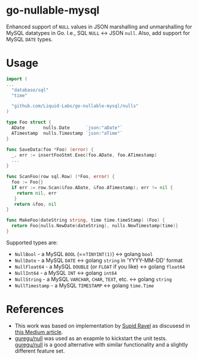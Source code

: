 # go-nullable-mysql
Enhanced support of `NULL` values in JSON marshalling and unmarshalling for MySQL datatypes in Go. I.e., SQL `NULL` <-> JSON `null`. Also, add support for MySQL `DATE` types.

# Usage
```go
import (
...
  "database/sql"
  "time"

  "github.com/Liquid-Labs/go-nullable-mysql/nulls"
)

type Foo struct {
  ADate       nulls.Date      `json:"aDate"`
  ATimestamp  nulls.Timestamp `json:"aTime"`
}

func SaveData(foo *Foo) (error) {
  _, err := insertFooStmt.Exec(foo.ADate, foo.ATimestamp)
  ...
}

func ScanFoo(row sql.Row) (*Foo, error) {
  foo := Foo{}
  if err := row.Scan(&foo.ADate, &foo.ATimestamp); err != nil {
    return nil, err
   }
   return &foo, nil
}

func MakeFoo(dateString string, time time.timeStamp) (Foo) {
  return Foo{nulls.NewDate(dateString), nulls.NewTimestamp(time)}
}
```

Supported types are:
* `NullBool` - a MySQL `BOOL` (==`TINYINT(1)`) <-> golang `bool`
* `NullDate` - a MySQL `DATE` <-> golang `string` in 'YYYY-MM-DD' format
* `NullFloat64` - a MySQL `DOUBLE` (or `FLOAT` if you like) <-> golang `float64`
* `NullInt64` - a MySQL `INT` <-> golang `int64`
* `NullString` - a MySQL `VARCHAR`, `CHAR`, `TEXT`, etc. <-> golang `string`
* `NullTimestamp` - a MySQL `TIMESTAMP` <-> golang `time.Time`

# References

* This work was based on implementation by [Supid Ravel](https://medium.com/@rsudip90) as discusesd in [this Medium article](https://medium.com/aubergine-solutions/how-i-handled-null-possible-values-from-database-rows-in-golang-521fb0ee267).
* [guregu/null](https://github.com/guregu/null) was used as an exapmle to
kickstart the unit tests. [guregu/null](https://github.com/guregu/null) is a
good alternative with similar functionality and a slightly different feature
set.
